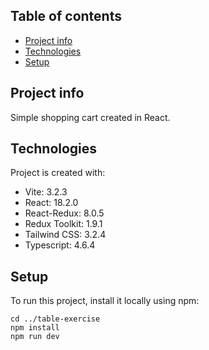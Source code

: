 ## Table of contents
* [Project info](#project-info)
* [Technologies](#technologies)
* [Setup](#setup)

## Project info
Simple shopping cart created in React.

## Technologies
Project is created with:
* Vite: 3.2.3
* React: 18.2.0
* React-Redux: 8.0.5
* Redux Toolkit: 1.9.1
* Tailwind CSS: 3.2.4
* Typescript: 4.6.4
	
## Setup
To run this project, install it locally using npm:

```
cd ../table-exercise
npm install
npm run dev
```
